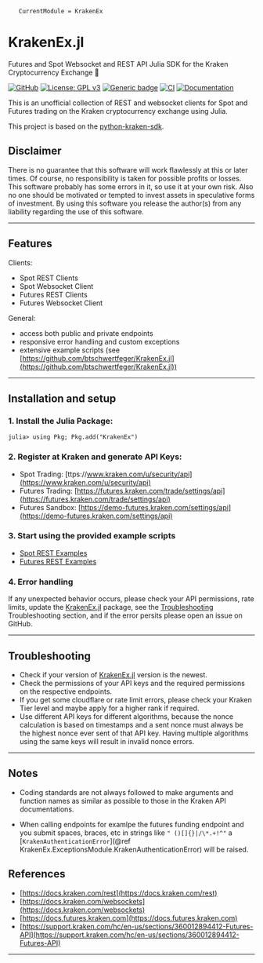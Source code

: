 ```@meta
   CurrentModule = KrakenEx
```

# KrakenEx.jl

Futures and Spot Websocket and REST API Julia SDK for the Kraken Cryptocurrency Exchange 🐙

[![GitHub](https://badgen.net/badge/icon/github?icon=github&label)](https://github.com/btschwertfeger/KrakenEx.jl)
[![License: GPL v3](https://img.shields.io/badge/License-GPLv3-orange.svg)](https://www.gnu.org/licenses/gpl-3.0)
[![Generic badge](https://img.shields.io/badge/julia-1.8+-orange.svg)](https://shields.io/)
[![CI](https://github.com/btschwertfeger/KrakenEx.jl/actions/workflows/CI.yml/badge.svg?branch=master)](https://github.com/btschwertfeger/KrakenEx.jl/actions/workflows/CI.yml)
[![Documentation](https://github.com/btschwertfeger/KrakenEx.jl/actions/workflows/Documentation.yml/badge.svg)](https://github.com/btschwertfeger/KrakenEx.jl/actions/workflows/Documentation.yml)

This is an unofficial collection of REST and websocket clients for Spot and Futures trading on the Kraken cryptocurrency exchange using Julia.

This project is based on the [python-kraken-sdk](https://github.com/btschwertfeger/python-kraken-sdk).

## Disclaimer

There is no guarantee that this software will work flawlessly at this or later times. Of course, no responsibility is taken for possible profits or losses. This software probably has some errors in it, so use it at your own risk. Also no one should be motivated or tempted to invest assets in speculative forms of investment. By using this software you release the author(s) from any liability regarding the use of this software.

---

## Features

Clients:

- Spot REST Clients
- Spot Websocket Client
- Futures REST Clients
- Futures Websocket Client

General:

- access both public and private endpoints
- responsive error handling and custom exceptions
- extensive example scripts (see [https://github.com/btschwertfeger/KrakenEx.jl](https://github.com/btschwertfeger/KrakenEx.jl))

---

## Installation and setup

### 1. Install the Julia Package:

```julia-repl
julia> using Pkg; Pkg.add("KrakenEx")
```

### 2. Register at Kraken and generate API Keys:

- Spot Trading: [ttps://www.kraken.com/u/security/api](https://www.kraken.com/u/security/api)
- Futures Trading: [https://futures.kraken.com/trade/settings/api](https://futures.kraken.com/trade/settings/api)
- Futures Sandbox: [https://demo-futures.kraken.com/settings/api](https://demo-futures.kraken.com/settings/api)

### 3. Start using the provided example scripts

- [Spot REST Examples](@ref)
- [Futures REST Examples](@ref)

### 4. Error handling

If any unexpected behavior occurs, please check your API permissions, rate limits, update the [KrakenEx.jl](@ref) package, see the [Troubleshooting](@ref) Troubleshooting section, and if the error persits please open an issue on GitHub.

---

## Troubleshooting

- Check if your version of [KrakenEx.jl](@ref) version is the newest.
- Check the permissions of your API keys and the required permissions on the respective endpoints.
- If you get some cloudflare or rate limit errors, please check your Kraken Tier level and maybe apply for a higher rank if required.
- Use different API keys for different algorithms, because the nonce calculation is based on timestamps and a sent nonce must always be the highest nonce ever sent of that API key. Having multiple algorithms using the same keys will result in invalid nonce errors.

---

## Notes

- Coding standards are not always followed to make arguments and function names as similar as possible to those in the Kraken API documentations.

- When calling endpoints for examlpe the futures funding endpoint and you submit spaces, braces, etc in strings like `" ()[]{}|/\*.+!^"` a [`KrakenAuthenticationError`](@ref KrakenEx.ExceptionsModule.KrakenAuthenticationError) will be raised.

## References

- [https://docs.kraken.com/rest](https://docs.kraken.com/rest)
- [https://docs.kraken.com/websockets](https://docs.kraken.com/websockets)
- [https://docs.futures.kraken.com](https://docs.futures.kraken.com)
- [https://support.kraken.com/hc/en-us/sections/360012894412-Futures-API](https://support.kraken.com/hc/en-us/sections/360012894412-Futures-API)

---

